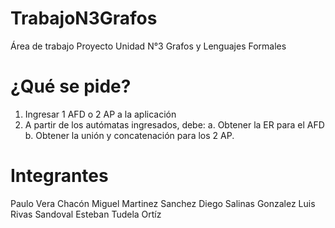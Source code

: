 # TrabajoN3Grafos
Área de trabajo Proyecto Unidad N°3 Grafos y Lenguajes Formales

# ¿Qué se pide?

1. Ingresar 1 AFD o 2 AP a la aplicación
2. A partir de los autómatas ingresados, debe:
    a. Obtener la ER para el AFD
    b. Obtener la unión y concatenación para los 2 AP.

# Integrantes

Paulo Vera Chacón
Miguel Martinez Sanchez
Diego Salinas Gonzalez
Luis Rivas Sandoval
Esteban Tudela Ortíz
